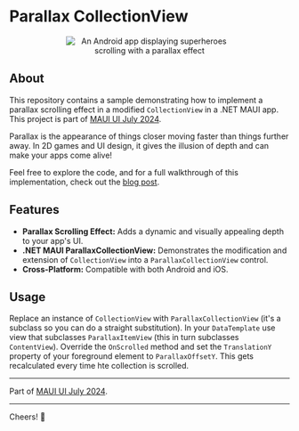 # Parallax CollectionView

<div align="center">
  <img src="https://github.com/matt-goldman/ParallaxCollection/assets/19944129/6875a2d2-01ac-4953-b572-b240af2b7420" alt="An Android app displaying superheroes scrolling with a parallax effect" style="max-width: 300px;">
</div>

## About

This repository contains a sample demonstrating how to implement a parallax scrolling effect in a modified `CollectionView` in a .NET MAUI app. This project is part of [MAUI UI July 2024](https://goforgoldman.com/posts/mauiuijuly-24/).

Parallax is the appearance of things closer moving faster than things further away. In 2D games and UI design, it gives the illusion of depth and can make your apps come alive!

Feel free to explore the code, and for a full walkthrough of this implementation, check out the [blog post](https://goforgoldman.com/posts/parallax-collection/).

## Features

- **Parallax Scrolling Effect:** Adds a dynamic and visually appealing depth to your app's UI.
- **.NET MAUI ParallaxCollectionView:** Demonstrates the modification and extension of `CollectionView` into a `ParallaxCollectionView` control.
- **Cross-Platform:** Compatible with both Android and iOS.

## Usage

Replace an instance of `CollectionView` with `ParallaxCollectionView` (it's a subclass so you can do a straight substitution). In your `DataTemplate` use view that subclasses `ParallaxItemView` (this in turn subclasses `ContentView`). Override the `OnScrolled` method and set the `TranslationY` property of your foreground element to `ParallaxOffsetY`. This gets recalculated every time hte collection is scrolled.



---

Part of [MAUI UI July 2024](https://goforgoldman.com/posts/mauiuijuly-24/).

---

Cheers! 🍻
